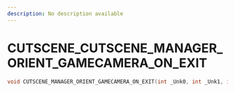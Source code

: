 ```yaml
---
description: No description available 
---
```


# CUTSCENE\_CUTSCENE_MANAGER_ORIENT_GAMECAMERA_ON_EXIT

```cpp
void CUTSCENE_MANAGER_ORIENT_GAMECAMERA_ON_EXIT(int _Unk0, int _Unk1, int _Unk2, int _Unk3, int _Unk4);
```
